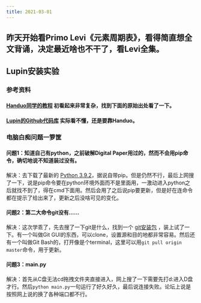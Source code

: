 ```yaml
---
title: 2021-03-01
---
```


## 昨天开始看Primo Levi《元素周期表》，看得简直想全文背诵，决定最近啥也不干了，看Levi全集。
## Lupin安装实验
### 参考资料
#### [Handuo同学的教程](https://cn.logseq.com/t/topic/314) 初看起来非常复杂，找到下面的原始出处看了一下。
#### [Lupin的Github代码库](https://github.com/akhater/Lupin) 实际看不懂，还是要靠Handuo。
### 电脑白痴问题一箩筐
#### 问题1：知道自己有python，之前破解Digital Paper用过的，然而不会用pip命令，确切地说不知道装过没有。
解决：去下载了最新的 [Python 3.9.2](https://www.python.org/downloads/release/python-392/)，据说自带pip。但是仍然不行，最后上网搜了一下，说是pip命令要在python环境外面而不是里面用，一激动进入python之后就找不到了，得在cmd下面用。然后会用了之后说pip要更新，但是好在连命令都在提示了给出来了，更新之后没啥可见的变化。
#### 问题2：第二大命令git没有……
解决：这次学乖了，先去搜了一下git是什么，找到一个 [git安装包](https://git-scm.com/download/win) ，装上试了一下。有一个叫做Git GUI的东西，可以clone，设置源和目的地都非常容易。然后还有一个叫做Git Bash的，打开像是个terminal，这里可以用`git pull origin master`命令，用于更新。
#### 问题3：main.py
解决：首先从C盘无法cd拖拽文件夹直接进入，网上搜了一下需要先打d:进入D盘才行。然后`python main.py`一句运行了好久好久，最后说连接失败。论坛上说是按照网上说的换了各种端口都不行。
####
